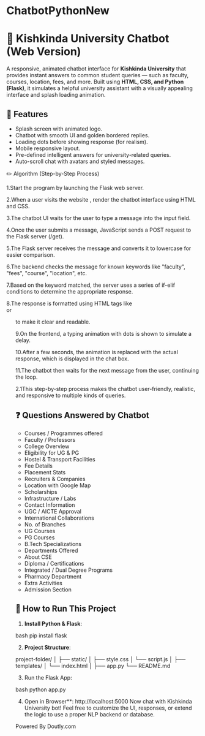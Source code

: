 # ChatbotPythonNew

# 🤖 Kishkinda University Chatbot (Web Version)

A responsive, animated chatbot interface for **Kishkinda University** that provides instant answers to common student queries — such as faculty, courses, location, fees, and more. Built using **HTML, CSS, and Python (Flask)**, it simulates a helpful university assistant with a visually appealing interface and splash loading animation.

## 🌟 Features

* Splash screen with animated logo.
* Chatbot with smooth UI and golden bordered replies.
* Loading dots before showing response (for realism).
* Mobile responsive layout.
* Pre-defined intelligent answers for university-related queries.
* Auto-scroll chat with avatars and styled messages.


✏️ Algorithm (Step-by-Step Process)

1.Start the program by launching the Flask web server.

2.When a user visits the website , render the chatbot interface using HTML and CSS.

3.The chatbot UI waits for the user to type a message into the input field.

4.Once the user submits a message, JavaScript sends a POST request to the Flask server (/get).

5.The Flask server receives the message and converts it to lowercase for easier comparison.

6.The backend checks the message for known keywords like "faculty", "fees", "course", "location", etc.

7.Based on the keyword matched, the server uses a series of if-elif conditions to determine the appropriate response.

8.The response is formatted using HTML tags like <br> or <ol> to make it clear and readable.

9.On the frontend, a typing animation with dots is shown to simulate a delay.

10.After a few seconds, the animation is replaced with the actual response, which is displayed in the chat box.

11.The chatbot then waits for the next message from the user, continuing the loop.

2.1This step-by-step process makes the chatbot user-friendly, realistic, and responsive to multiple kinds of queries.

## ❓ Questions Answered by Chatbot

* Courses / Programmes offered
* Faculty / Professors
* College Overview
* Eligibility for UG & PG
* Hostel & Transport Facilities
* Fee Details
* Placement Stats
* Recruiters & Companies
* Location with Google Map
* Scholarships
* Infrastructure / Labs
* Contact Information
* UGC / AICTE Approval
* International Collaborations
* No. of Branches
* UG Courses
* PG Courses
* B.Tech Specializations
* Departments Offered
* About CSE
* Diploma / Certifications
* Integrated / Dual Degree Programs
* Pharmacy Department
* Extra Activities
* Admission Section

## 🚀 How to Run This Project

1. **Install Python & Flask**:

bash
pip install flask


2. **Project Structure**:

project-folder/
│
├── static/
│   ├── style.css
│   └── script.js
│
├── templates/
│   └── index.html
│
├── app.py
└── README.md


3. Run the Flask App:

bash
python app.py

4. Open in Browser**:
http://localhost:5000
Now chat with Kishkinda University bot!
Feel free to customize the UI, responses, or extend the logic to use a proper NLP backend or database.

Powered By Doutly.com

